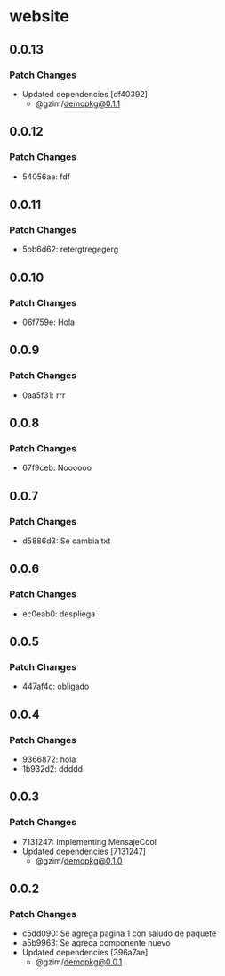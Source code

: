 # website

## 0.0.13

### Patch Changes

- Updated dependencies [df40392]
  - @gzim/demopkg@0.1.1

## 0.0.12

### Patch Changes

- 54056ae: fdf

## 0.0.11

### Patch Changes

- 5bb6d62: retergtregegerg

## 0.0.10

### Patch Changes

- 06f759e: Hola

## 0.0.9

### Patch Changes

- 0aa5f31: rrr

## 0.0.8

### Patch Changes

- 67f9ceb: Noooooo

## 0.0.7

### Patch Changes

- d5886d3: Se cambia txt

## 0.0.6

### Patch Changes

- ec0eab0: despliega

## 0.0.5

### Patch Changes

- 447af4c: obligado

## 0.0.4

### Patch Changes

- 9366872: hola
- 1b932d2: ddddd

## 0.0.3

### Patch Changes

- 7131247: Implementing MensajeCool
- Updated dependencies [7131247]
  - @gzim/demopkg@0.1.0

## 0.0.2

### Patch Changes

- c5dd090: Se agrega pagina 1 con saludo de paquete
- a5b9963: Se agrega componente nuevo
- Updated dependencies [396a7ae]
  - @gzim/demopkg@0.0.1
